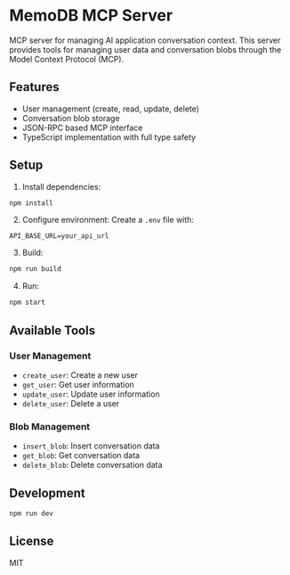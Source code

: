 # MemoDB MCP Server

MCP server for managing AI application conversation context. This server provides tools for managing user data and conversation blobs through the Model Context Protocol (MCP).

## Features

- User management (create, read, update, delete)
- Conversation blob storage
- JSON-RPC based MCP interface
- TypeScript implementation with full type safety

## Setup

1. Install dependencies:
```bash
npm install
```

2. Configure environment:
Create a `.env` file with:
```
API_BASE_URL=your_api_url
```

3. Build:
```bash
npm run build
```

4. Run:
```bash
npm start
```

## Available Tools

### User Management
- `create_user`: Create a new user
- `get_user`: Get user information
- `update_user`: Update user information
- `delete_user`: Delete a user

### Blob Management
- `insert_blob`: Insert conversation data
- `get_blob`: Get conversation data
- `delete_blob`: Delete conversation data

## Development

```bash
npm run dev
```

## License

MIT
